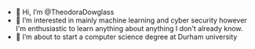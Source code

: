- 👋 Hi, I’m @TheodoraDowglass
- 👀 I’m interested in mainly machine learning and cyber security however I'm enthusiastic to learn anything about anything I don't already know.
- 🌱 I’m about to start a computer science degree at Durham university 

